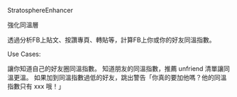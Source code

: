 StratosphereEnhancer

強化同溫層

透過分析FB上貼文、按讚專頁、轉貼等，計算FB上你或你的好友同溫指數。

Use Cases:

讓你知道自己的好友圈同溫指數。
知道朋友的同溫指數，推薦 unfriend 清單讓同溫更溫。
如果加到同溫指數過低的好友，跳出警告「你真的要加他嗎？他的同溫指數只有 xxx 哦！」



